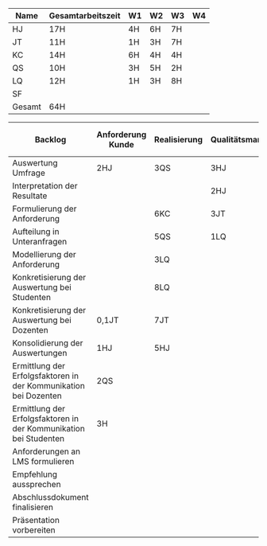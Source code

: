 Name | Gesamtarbeitszeit|W1|W2|W3|W4|
-----|------------------|---|---|---|---|
HJ | 17H| 4H|6H |7H| |
JT|11H |1H |3H |7H | |
KC| 14H | 6H | 4H | 4H | |
QS| 10H| 3H| 5H|2H | |
LQ| 12H| 1H| 3H|8H | |
SF| | | | | |
Gesamt|64H| | | | |

 Backlog | Anforderung Kunde | Realisierung | Qualitätsmanagement | ~~Abnahme durch Kunden~~ | Start| Ende|Wartezeit|
---------|-------------------|--------------|---------------------|--------------------------|------|-----|---------|
Auswertung Umfrage | 2HJ   | 3QS     | 3HJ|  |10.05.| | 0|
Interpretation der Resultate |   |  | 2HJ |  | | |0|
Formulierung der Anforderung| |6KC|3JT| | 12.05.16 | 14.05.16 |0|
Aufteilung in Unteranfragen| | 5QS |1LQ| | 15.05.| 17.05.|0|
Modellierung der Anforderung  | |3LQ | |-|16.05. |19.05 | 0|
Konkretisierung der Auswertung bei Studenten | | 8LQ| |-|26.05. |30.05. |0|
Konkretisierung der Auswertung bei Dozenten |0,1JT |7JT | |-|26.05 | |0|
Konsolidierung der Auswertungen |1HJ |5HJ | |-|30.05.| |0|
Ermittlung der Erfolgsfaktoren in der Kommunikation bei Dozenten | 2QS| | |-|30.05 | |0|
Ermittlung der Erfolgsfaktoren in der Kommunikation bei Studenten |3H| | |-|31.05.| |0|
Anforderungen an LMS formulieren | | | |-| | |0|
Empfehlung aussprechen | | | |-| | |0|
Abschlussdokument finalisieren | | | | | | |0|
Präsentation vorbereiten | | | |-| | |0|
